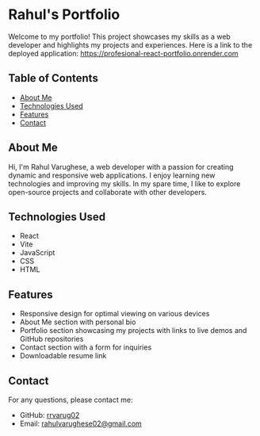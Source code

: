 # Rahul's Portfolio

Welcome to my portfolio! This project showcases my skills as a web developer and highlights my projects and experiences.
Here is a link to the deployed application: https://profesional-react-portfolio.onrender.com

## Table of Contents

- [About Me](#about-me)
- [Technologies Used](#technologies-used)
- [Features](#features)
- [Contact](#contact)

## About Me

Hi, I'm Rahul Varughese, a web developer with a passion for creating dynamic and responsive web applications. I enjoy learning new technologies and improving my skills. In my spare time, I like to explore open-source projects and collaborate with other developers.

## Technologies Used

- React
- Vite
- JavaScript
- CSS
- HTML

## Features

- Responsive design for optimal viewing on various devices
- About Me section with personal bio
- Portfolio section showcasing my projects with links to live demos and GitHub repositories
- Contact section with a form for inquiries
- Downloadable resume link

## Contact
For any questions, please contact me:
- GitHub: [rrvarug02](https://github.com/rrvarug02)
- Email: rahulvarughese02@gmail.com
